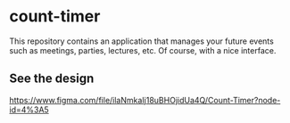 # count-timer
This repository contains an application that manages your future events such as meetings, parties, lectures, etc. Of course, with a nice interface.

## See the design
https://www.figma.com/file/ilaNmkaIj18uBHOjidUa4Q/Count-Timer?node-id=4%3A5
